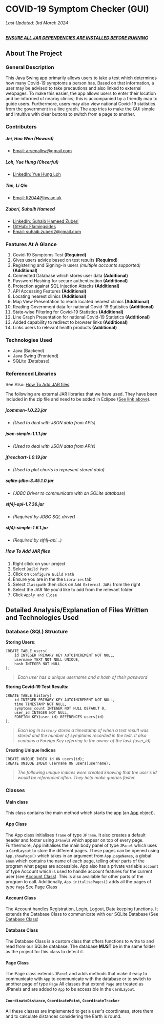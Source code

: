 # COVID-19 Symptom Checker (GUI)
###### Last Updated: 3rd March 2024
***[ENSURE ALL JAR DEPENDENCIES ARE INSTALLED BEFORE RUNNING](#referenced-libraries)***

## About The Project
### General Description
This Java Swing app primarily allows users to take a test which determines how many Covid-19 symptoms a person has. Based on that information, a user may be advised to take precautions and also linked to external webpages. To make this easier, the app allows users to enter their location and be informed of nearby clinics; this is accompanied by a friendly map to guide users. Furthermore, users may also view national Covid-19 statistics from the government in a line graph. The app tries to make the GUI simple and intuitive with clear buttons to switch from a page to another.

### Contributers
##### Jei, Hao Wen (Howard)
- [Email: arsenalhw@gmail.com](mailto:arsenalhw@gmail.com)

##### Loh, Yue Hung (Cheerful)
- [LinkedIn: Yue Hung Loh](https://www.linkedin.com/in/yue-hung-loh-0bab63269/)

##### Tan, Li Qin
- [Email: lt2044@hw.ac.uk](lt2044@hw.ac.uk)

##### Zuberi, Suhaib Hameed
- [LinkedIn: Suhaib Hameed Zuberi](https://www.linkedin.com/in/suhaib-hameed-zuberi/)
- [GitHub: Flamingsides](https://github.com/Flamingsides)
- [Email: suhaib.zuberi2@gmail.com](mailto:suhaib.zuberi2@gmail.com)

### Features At A Glance
1. Covid-19 Symptoms Test **(Required)**
2. Gives users advice based on test results **(Required)**
3. Registering and Signing-in users *(multiple accounts supported)* **(Additional)**
4. Connected Database which stores user data **(Additional)**
5. Password Hashing for secure authentication **(Additional)**
6. Protection against SQL Injection Attacks **(Additional)**
7. API Accessing Features **(Additional)**
8. Locating nearest clinics **(Additional)**
9. Map View Presentation to reach located nearest clinics **(Additional)**
10. Reading Government data for national Covid-19 Statistics **(Additional)**
11. State-wise Filtering for Covid-19 Statistics **(Additional)**
12. Line Graph Presentation for national Covid-19 Statistics **(Additional)**
13. Added capability to redirect to browser links **(Additional)**
14. Links users to relevant health products **(Additional)**

### Technologies Used
- Java (Backend)
- Java Swing (Frontend)
- SQLite (Database)

### Referenced Libraries
See Also: [How To Add JAR files](#how-to-add-jar-files)

The following are external JAR libraries that we have used. They have been included in the zip file and need to be added in Eclipse ([See link above](#referenced-libraries)).

##### jcommon-1.0.23.jar
- _(Used to deal with JSON data from APIs)_

##### json-simple-1.1.1.jar
- _(Used to deal with JSON data from APIs)_

##### jfreechart-1.0.19.jar
- _(Used to plot charts to represent stored data)_

##### sqlite-jdbc-3.45.1.0.jar
- _(JDBC Driver to communicate with an SQLite database)_

##### slf4j-api-1.7.36.jar
- _(Required by JDBC SQL driver)_

##### slf4j-simple-1.6.1.jar
- _(Required by slf4j-api...)_

##### How To Add JAR files
1. Right click on your project
2. Select `Build Path`
3. Click on `Configure Build Path`
4. Ensure you are in the the `Libraries` tab
5. Select `Classpath` then click on `Add External JARs` from the right
6. Select the JAR file you'd like to add from the relevant folder
7. Click `Apply and Close`

## Detailed Analysis/Explanation of Files Written and Technologies Used
### Database (SQL) Structure
**Storing Users:**

```
CREATE TABLE users(
    id INTEGER PRIMARY KEY AUTOINCREMENT NOT NULL,
    username TEXT NOT NULL UNIQUE,
    hash INTEGER NOT NULL
);
```
> _Each user has a unique username and a hash of their password_

**Storing Covid-19 Test Results:**

```
CREATE TABLE history(
    id INTEGER PRIMARY KEY AUTOINCREMENT NOT NULL,
    time TIMESTAMP NOT NULL,
    symptoms_count INTEGER NOT NULL DEFAULT 0,
    user_id INTEGER NOT NULL,
    FOREIGN KEY(user_id) REFERENCES users(id)
);
```
> _Each log in `history` stores a timestamp of when a test result was stored and the number of symptoms recorded in the test. It also contains a Foreign Key referring to the owner of the task (user_id)._

**Creating Unique Indices**

```
CREATE UNIQUE INDEX id ON users(id);
CREATE UNIQUE INDEX username ON users(username);
```
> _The following unique indices were created knowing that the user's id would be referenced often. They help make queries faster._

### Classes
#### Main class
This class contains the main method which starts the app (an [App](#app-class) object).

#### App Class
The App class initialises `frame` of type `JFrame`. It also creates a default header and footer using `JPanel`s which appear on top of every page. Furthermore, App initialises the main body panel of type `JPanel` which uses a `CardLayout` to store the different pages. These pages can be opened using `App.showPage()` which takes in an argument from `App.pageNames`, a global `enum` which contains the name of each page, telling other parts of the program what pages are accessible. App also has a private variable `account` of type Account  which is used to handle account features for the current user (see [Account Class](#account-class)). This is also available for other parts of the program to call. Additionally, `App.initalisePages()` adds all the pages of type `Page` [See Page Class](#page-class)

#### Account Class
The Account handles Registration, Login, Logout, Data keeping functions.
It extends the Database Class to communicate with our SQLite Database (See [Database Class](#database-class))

#### Database Class
The Database Class is a custom class that offers functions to write to and read from our SQLite database. The database **MUST** be in the same folder as the project for this class to detect it.

#### Page Class
The Page class extends `JPanel` and adds methods that make it easy to communicate with `App` to communicate with the database or to switch to another page of type `Page` All classes that extend `Page` are treated as JPanels and are added to `App` to be accessible in the `CardLayout`.

#### `CoordinateDistance`, `CoordinatePoint`, `CoordinateTracker`
All these classes are implemented to get a user's coordinates, store them and to calculate distances considering the Earth is round.



